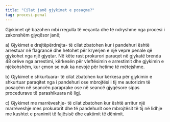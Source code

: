 ```yaml
---
title: "Cilat janë gjykimet e posaçme?"
tag: procesi-penal
---
```


Gjykimet që bazohen mbi rregulla të veçanta dhe të ndryshme nga procesi i zakonshëm gjyqësor janë;

a) Gjykimet e drejtëpërdrejta- të cilat zbatohen kur i pandehuri është arrestuar në flagrancë dhe hetohet për kryerjen e një vepre penale që gjykohet nga një gjyqtar. Në këte rast prokurori paraqet në gjykatë brenda 48 orëve nga arrestimi, kërkesën për vleftësimin e arrestimit dhe gjykimin e njëkohshëm, kur çmon se nuk ka nevojë për hetime të mëtejshme.

b) Gjykimet e shkurtuara- të cilat zbatohen kur kërkesa për gjykimin e shkurtuar paraqitet nga i pandehuri ose mbrojtësi i tij me autorizim të posaçëm në seancën paraprake ose në seancë gjyqësore sipas procedurave të parashikuara në ligj. 

c) Gjykimet me marrëveshje- të cilat zbatohen kur është arritur një marrëveshje mes prokurorit dhe të pandehurit ose mbrojtësit të tij në lidhje me kushtet e pranimit të fajësisë dhe caktimit të dënimit.

